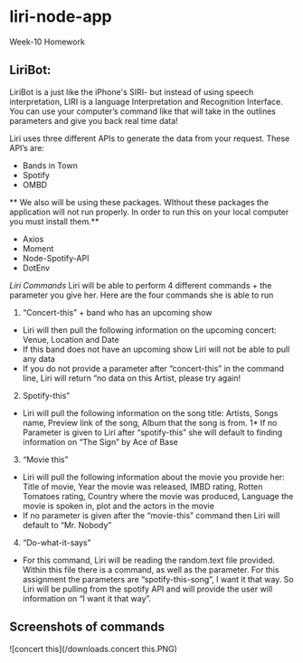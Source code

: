 # liri-node-app
Week-10 Homework 

## LiriBot:
LiriBot is a just like the iPhone's SIRI- but instead of using speech interpretation, LIRI is a language Interpretation and Recognition Interface. You can use your computer’s command like that will take in the outlines parameters and give you back real time data!

Liri uses three different APIs to generate the data from your request. These API’s are:
* Bands in Town
* Spotify
* OMBD


** We also will be using these packages. WIthout these packages the application will not run properly. In order to run this on your local computer you must install them.**
* Axios
* Moment 
* Node-Spotify-API
* DotEnv

_Liri Commands_
Liri will be able to perform 4 different commands + the parameter you give her. Here are the four commands she is able to run

1. “Concert-this” + band who has an upcoming show
  * Liri will then pull the following information on the upcoming concert: Venue, Location and Date
  * If this band does not have an upcoming show Liri will not be able to pull any data
  * If you do not provide a parameter after “concert-this” in the command line, Liri will return “no data on this Artist, please try again!

2. Spotify-this”
  * Liri will pull the following information on the song title: Artists, Songs name, Preview link of the song, Album that the song is from.
  1* If no Parameter is given to Liri after “spotify-this” she will default to finding information on “The Sign” by Ace of Base
  
3. “Movie this”
  * Liri will pull the following information about the movie you provide her: Title of movie, Year the movie was released, IMBD rating, Rotten Tomatoes rating, Country where the movie was produced, Language the movie is spoken in, plot and the actors in the movie
  * If no parameter is given after the “movie-this” command then Liri will default to “Mr. Nobody”
  
4. “Do-what-it-says”
  * For this command, Liri will be reading the random.text file provided. Within this file there is a command, as well as the parameter. For this assignment the parameters are “spotify-this-song”, I want it that way. So Liri will be pulling from the spotify API and will provide the user will information on “I want it that way”.


## Screenshots of commands 
![concert this](/downloads.concert this.PNG)
